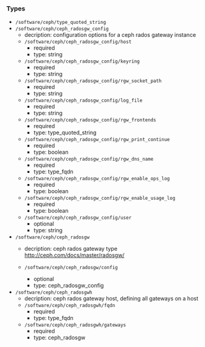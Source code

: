 ### Types

- `/software/ceph/type_quoted_string`
- `/software/ceph/ceph_radosgw_config`
    - decription:  configuration options for a ceph rados gateway instance 
    - `/software/ceph/ceph_radosgw_config/host`
        - required
        - type: string
    - `/software/ceph/ceph_radosgw_config/keyring`
        - required
        - type: string
    - `/software/ceph/ceph_radosgw_config/rgw_socket_path`
        - required
        - type: string
    - `/software/ceph/ceph_radosgw_config/log_file`
        - required
        - type: string
    - `/software/ceph/ceph_radosgw_config/rgw_frontends`
        - required
        - type: type_quoted_string
    - `/software/ceph/ceph_radosgw_config/rgw_print_continue`
        - required
        - type: boolean
    - `/software/ceph/ceph_radosgw_config/rgw_dns_name`
        - required
        - type: type_fqdn
    - `/software/ceph/ceph_radosgw_config/rgw_enable_ops_log`
        - required
        - type: boolean
    - `/software/ceph/ceph_radosgw_config/rgw_enable_usage_log`
        - required
        - type: boolean
    - `/software/ceph/ceph_radosgw_config/user`
        - optional
        - type: string
- `/software/ceph/ceph_radosgw`
    - decription:  ceph rados gateway type 
http://ceph.com/docs/master/radosgw/ 

    - `/software/ceph/ceph_radosgw/config`
        - optional
        - type: ceph_radosgw_config
- `/software/ceph/ceph_radosgwh`
    - decription:  ceph rados gateway host, defining all gateways on a host 
    - `/software/ceph/ceph_radosgwh/fqdn`
        - required
        - type: type_fqdn
    - `/software/ceph/ceph_radosgwh/gateways`
        - required
        - type: ceph_radosgw


